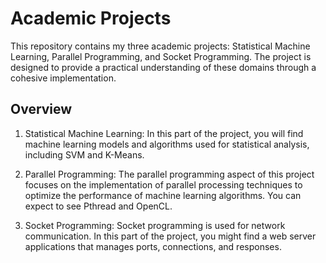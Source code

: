 # Academic Projects
This repository contains my three academic projects: Statistical Machine Learning, Parallel Programming, and Socket Programming. 
The project is designed to provide a practical understanding of these domains through a cohesive implementation.

## Overview
1. Statistical Machine Learning: In this part of the project, you will find machine learning models and algorithms used for statistical analysis, including SVM and K-Means.

2. Parallel Programming: The parallel programming aspect of this project focuses on the implementation of parallel processing techniques to optimize the performance of machine learning algorithms. You can expect to see Pthread and OpenCL.

3. Socket Programming: Socket programming is used for network communication. In this part of the project, you might find a web server applications that manages ports, connections, and responses. 
